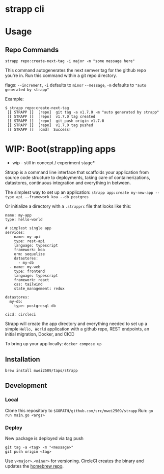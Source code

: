 # strapp cli

# Usage

## Repo Commands

`strapp repo:create-next-tag -i major -m "some message here"`

This command autogenerates the next semver tag for the github repo you're in. Run this command within a git repo directory.

flags:
`--increment`, `-i` defaults to `minor`
`--message`, `-m` defaults to `"auto generated by strapp"`

Example:

```
$ strapp repo:create-next-tag
 [[ STRAPP ]]  [repo]  git tag -a v1.7.0 -m "auto generated by strapp"
 [[ STRAPP ]]  [repo]  v1.7.0 tag created
 [[ STRAPP ]]  [repo]  git push origin v1.7.0
 [[ STRAPP ]]  [repo]  v1.7.0 tag pushed
 [[ STRAPP ]]  [cmd]  Success!
```

# WIP: Boot(strapp)ing apps

- wip - still in concept / experiment stage\*

Strapp is a command line interface that scaffolds your application from source code structure to deployments, taking care of containerizations, datastores, continuous integration and everything in between.

The simplest way to set up an application:
`strapp app:create my-new-app --type api --framework koa --db postgres`

Or initialize a directory with a `.strapprc` file that looks like this:

```
name: my-app
type: hello-world

# simplest single app
services:
  - name: my-api
    type: rest-api
    language: typescript
    framework: koa
    orm: sequelize
    datastores:
      - my-db
  - name: my-web
    type: frontend
    language: typescript
    framework: react
    css: tailwind
    state_management: redux

datastores:
  my-db:
    type: postgresql-db

cicd: circleci
```

Strapp will create the app directory and everything needed to set up a simple `Hello, World` application with a github repo, REST endpoints, an initial migration, Docker, and CICD

To bring up your app locally:
`docker compose up`

## Installation

```
brew install mwei2509/taps/strapp
```

## Development

### Local

Clone this repository to `$GOPATH/github.com/src/mwei2509/strapp`
Run: `go run main.go <args>`

### Deploy

New package is deployed via tag push

```
git tag -a <tag> -m "<message>"
git push origin <tag>
```

Use `v<major>.<minor>` for versioning. CircleCI creates the binary and updates the [homebrew repo](https://github.com/mwei2509/homebrew-taps).
